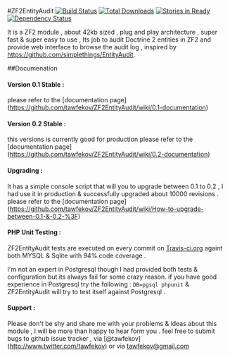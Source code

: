 #ZF2EntityAudit 
[![Build Status](https://travis-ci.org/tawfekov/ZF2EntityAudit.png?branch=master)](https://travis-ci.org/tawfekov/ZF2EntityAudit) [![Total Downloads](https://poser.pugx.org/tawfekov/zf2entityaudit/downloads.png)](https://packagist.org/packages/tawfekov/zf2entityaudit)
[![Stories in Ready](https://badge.waffle.io/tawfekov/zf2entityaudit.png?label=ready&title=Ready)](https://waffle.io/tawfekov/zf2entityaudit)
[![Dependency Status](https://www.versioneye.com/user/projects/5126433fd5f38f000200136a/badge.png)](https://www.versioneye.com/user/projects/5126433fd5f38f000200136a)

It is a ZF2  module , about 42kb sized , plug and play architecture , super fast & super easy to use , Its job to audit Doctrine 2 entities in ZF2 and provide web interface to browse the audit log , inspired by https://github.com/simplethings/EntityAudit.

##Documenation
#### Version 0.1 Stable :
please refer to the [documentation page] 
(https://github.com/tawfekov/ZF2EntityAudit/wiki/0.1-documentation)


#### Version 0.2 Stable  :
this versions is currently good for production 
please refer to the [documentation page] 
(https://github.com/tawfekov/ZF2EntityAudit/wiki/0.2-documentation)

#### Upgrading :
It has a simple console script that will you to upgrade between 0.1 to 0.2 , I had use it in production & successfully upgraded about 10000 revisions . 
please refer to the [documentation page] 
(https://github.com/tawfekov/ZF2EntityAudit/wiki/How-to-upgrade-between-0.1-&-0.2-%3F)

#### PHP Unit Testing :
ZF2EntityAudit tests are executed on every commit on [Travis-ci.org](https://travis-ci.org/tawfekov/ZF2EntityAudit) againt both MYSQL & Sqlite with 94% code coverage .

I'm not an expert in Postgresql though I had provided both tests & configuration but its always fail for some crazy reason. if you have good experience in Postgresql try the following : `DB=pgsql phpunit` & ZF2EntityAudit will try to test itself against Postgresql .

#### Support :
Please don't be shy and share me with your problems & ideas about this module , I will be more than happy to hear form you .
feel free to submit bugs to  github issue tracker , via [@tawfekov] (http://www.twitter.com/tawfekov) or via 
[tawfekov@gmail.com](tawfeov@gmail.com)

